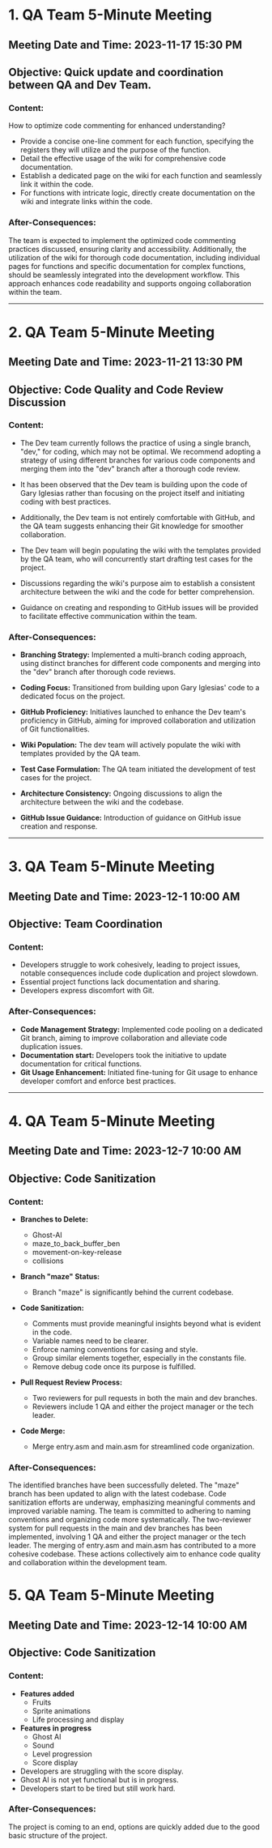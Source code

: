 # 1. QA Team 5-Minute Meeting 

## Meeting Date and Time: 2023-11-17 15:30 PM

## Objective: Quick update and coordination between QA and Dev Team.

### Content:
How to optimize code commenting for enhanced understanding?
- Provide a concise one-line comment for each function, specifying the registers they will utilize and the purpose of the function.
- Detail the effective usage of the wiki for comprehensive code documentation.
- Establish a dedicated page on the wiki for each function and seamlessly link it within the code.
- For functions with intricate logic, directly create documentation on the wiki and integrate links within the code.

### After-Consequences:

The team is expected to implement the optimized code commenting practices discussed, ensuring clarity and accessibility. Additionally, the utilization of the wiki for thorough code documentation, including individual pages for functions and specific documentation for complex functions, should be seamlessly integrated into the development workflow. This approach enhances code readability and supports ongoing collaboration within the team.

----

# 2. QA Team 5-Minute Meeting 

## Meeting Date and Time: 2023-11-21 13:30 PM

## Objective: Code Quality and Code Review Discussion

### Content:

- The Dev team currently follows the practice of using a single branch, "dev," for coding, which may not be optimal. We recommend adopting a strategy of using different branches for various code components and merging them into the "dev" branch after a thorough code review. 
  
- It has been observed that the Dev team is building upon the code of Gary Iglesias rather than focusing on the project itself and initiating coding with best practices. 
  
- Additionally, the Dev team is not entirely comfortable with GitHub, and the QA team suggests enhancing their Git knowledge for smoother collaboration.
  
- The Dev team will begin populating the wiki with the templates provided by the QA team, who will concurrently start drafting test cases for the project. 
  
- Discussions regarding the wiki's purpose aim to establish a consistent architecture between the wiki and the code for better comprehension.

- Guidance on creating and responding to GitHub issues will be provided to facilitate effective communication within the team.


### After-Consequences:

- **Branching Strategy:** Implemented a multi-branch coding approach, using distinct branches for different code components and merging into the "dev" branch after thorough code reviews.

- **Coding Focus:** Transitioned from building upon Gary Iglesias' code to a dedicated focus on the project.

- **GitHub Proficiency:** Initiatives launched to enhance the Dev team's proficiency in GitHub, aiming for improved collaboration and utilization of Git functionalities.

- **Wiki Population:** The dev team will actively populate the wiki with templates provided by the QA team.

- **Test Case Formulation:** The QA team initiated the development of test cases for the project.

- **Architecture Consistency:** Ongoing discussions to align the architecture between the wiki and the codebase.

- **GitHub Issue Guidance:** Introduction of guidance on GitHub issue creation and response.



----

# 3. QA Team 5-Minute Meeting 

## Meeting Date and Time: 2023-12-1 10:00 AM

## Objective: Team Coordination 

### Content:
- Developers struggle to work cohesively, leading to project issues, notable consequences include code duplication and project slowdown.
- Essential project functions lack documentation and sharing.
- Developers express discomfort with Git.

### After-Consequences:
- **Code Management Strategy:** Implemented code pooling on a dedicated Git branch, aiming to improve collaboration and alleviate code duplication issues.
- **Documentation start:** Developers took the initiative to update documentation for critical functions.
- **Git Usage Enhancement:** Initiated fine-tuning for Git usage to enhance developer comfort and enforce best practices.




----

# 4. QA Team 5-Minute Meeting 

## Meeting Date and Time: 2023-12-7 10:00 AM

## Objective: Code Sanitization

### Content:
- **Branches to Delete:**
  - Ghost-AI
  - maze_to_back_buffer_ben
  - movement-on-key-release
  - collisions

- **Branch "maze" Status:**
  - Branch "maze" is significantly behind the current codebase.

- **Code Sanitization:**
  - Comments must provide meaningful insights beyond what is evident in the code.
  - Variable names need to be clearer.
  - Enforce naming conventions for casing and style.
  - Group similar elements together, especially in the constants file.
  - Remove debug code once its purpose is fulfilled.

- **Pull Request Review Process:**
  - Two reviewers for pull requests in both the main and dev branches.
  - Reviewers include 1 QA and either the project manager or the tech leader.

- **Code Merge:**
  - Merge entry.asm and main.asm for streamlined code organization.


### After-Consequences:
The identified branches have been successfully deleted. The "maze" branch has been updated to align with the latest codebase. Code sanitization efforts are underway, emphasizing meaningful comments and improved variable naming. The team is committed to adhering to naming conventions and organizing code more systematically. The two-reviewer system for pull requests in the main and dev branches has been implemented, involving 1 QA and either the project manager or the tech leader. The merging of entry.asm and main.asm has contributed to a more cohesive codebase. These actions collectively aim to enhance code quality and collaboration within the development team.

# 5. QA Team 5-Minute Meeting 

## Meeting Date and Time: 2023-12-14 10:00 AM

## Objective: Code Sanitization

### Content:
- **Features added**
  - Fruits
  - Sprite animations
  - Life processing and display
- **Features in progress**
  - Ghost AI
  - Sound
  - Level progression
  - Score display
- Developers are struggling with the score display.
- Ghost AI is not yet functional but is in progress.
- Developers start to be tired but still work hard.
### After-Consequences:
The project is coming to an end, options are quickly added due to the good basic structure of the project.

